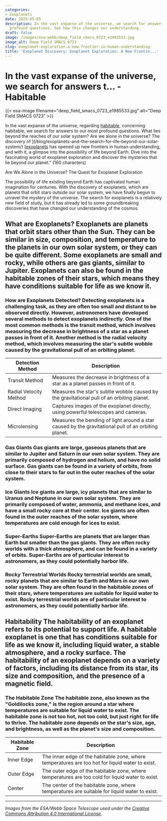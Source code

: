 ```yaml
---
categories:
- Exoplanets
date: 2025-05-05
description: In the vast expanse of the universe, we search for answers to our most
  profound questions. See how this changes our understanding.
draft: false
image: /images/esa-webb/deep_field_smacs_0723_e1985533.jpg
image_alt: Deep Field SMACS 0723
slug: exoplanet-exploration-a-new-frontier-in-human-understanding-
title: 'Exoplanet Discovery: Exoplanet Exploration: A New Frontie...'
---
```


# In the vast expanse of the universe, we search for answers t... - Habitable
{{< esa-image filename="deep_field_smacs_0723_e1985533.jpg" alt="Deep Field SMACS 0723" >}}



In the vast expanse of the universe, regarding [habitable](/blog/exploring-habitable-zones-through-the-lens-of-star-spot-patt), concerning habitable, we search for answers to our most profound questions. What lies beyond the reaches of our solar system? Are we alone in the universe? The discovery of ](/blog/exoplanets-and-the-search-for-life-beyond-our-solar-system/) [[exoplanets](/blog/unveiling-the-secrets-of-exoplanets-in-the-habitable-zone) has opened up new frontiers in human understanding, and with it, a glimpse into the possibility of life beyond Earth. Dive into the fascinating world of exoplanet exploration and discover the mysteries that lie beyond our planet." (160 characters)

Are We Alone in the Universe? The Quest for Exoplanet Exploration

 The possibility of life existing beyond Earth has captivated human imagination for centuries. With the discovery of exoplanets, which are planets that orbit stars outside our solar system, we have finally begun to unravel the mystery of the universe. The search for exoplanets is a relatively new field of study, but it has already led to some groundbreaking discoveries that have changed our understanding of the cosmos.

 ## What are Exoplanets? Exoplanets are planets that orbit stars other than the Sun. They can be similar in size, composition, and temperature to the planets in our own solar system, or they can be quite different. Some exoplanets are small and rocky, while others are gas giants, similar to Jupiter. Exoplanets can also be found in the habitable zones of their stars, which means they have conditions suitable for life as we know it.

 ### How are Exoplanets Detected? Detecting exoplanets is a challenging task, as they are often too small and distant to be observed directly. However, astronomers have developed several methods to detect exoplanets indirectly. One of the most common methods is the transit method, which involves measuring the decrease in brightness of a star as a planet passes in front of it. Another method is the radial velocity method, which involves measuring the star's subtle wobble caused by the gravitational pull of an orbiting planet.

 | Detection Method | Description |
| --- | --- |
| Transit Method | Measures the decrease in brightness of a star as a planet passes in front of it. |
| Radial Velocity Method | Measures the star's subtle wobble caused by the gravitational pull of an orbiting planet. |
| Direct Imaging | Captures images of the exoplanet directly, using powerful telescopes and cameras. |
| Microlensing | Measures the bending of light around a star caused by the gravitational pull of an orbiting planet. | ## Planetary Classification Exoplanets come in a variety of sizes, compositions, and temperatures. They can be classified into several categories, including gas giants, ice giants, super-Earths, and rocky terrestrial worlds. Each category has its own unique characteristics, and understanding these categories can help us better understand the diversity of exoplanets.

 ### Gas Giants Gas giants are large, gaseous planets that are similar to Jupiter and Saturn in our own solar system. They are primarily composed of hydrogen and helium, and have no solid surface. Gas giants can be found in a variety of orbits, from close to their stars to far out in the outer reaches of the solar system.

 ### Ice Giants Ice giants are large, icy planets that are similar to Uranus and Neptune in our own solar system. They are primarily composed of water, ammonia, and methane ices, and have a small rocky core at their center. Ice giants are often found in the outer reaches of the solar system, where temperatures are cold enough for ices to exist.

 ### Super-Earths Super-Earths are planets that are larger than Earth but smaller than the gas giants. They are often rocky worlds with a thick atmosphere, and can be found in a variety of orbits. Super-Earths are of particular interest to astronomers, as they could potentially harbor life.

 ### Rocky Terrestrial Worlds Rocky terrestrial worlds are small, rocky planets that are similar to Earth and Mars in our own solar system. They are often found in the habitable zones of their stars, where temperatures are suitable for liquid water to exist. Rocky terrestrial worlds are of particular interest to astronomers, as they could potentially harbor life.

 ## Habitability The habitability of an exoplanet refers to its potential to support life. A habitable exoplanet is one that has conditions suitable for life as we know it, including liquid water, a stable atmosphere, and a rocky surface. The habitability of an exoplanet depends on a variety of factors, including its distance from its star, its size and composition, and the presence of a magnetic field.

 ### The Habitable Zone The habitable zone, also known as the "Goldilocks zone," is the region around a star where temperatures are suitable for liquid water to exist. The habitable zone is not too hot, not too cold, but just right for life to thrive. The habitable zone depends on the star's size, age, and brightness, as well as the planet's size and composition.

 | Habitable Zone | Description |
| --- | --- |
| Inner Edge | The inner edge of the habitable zone, where temperatures are too hot for liquid water to exist. |
| Outer Edge | The outer edge of the habitable zone, where temperatures are too cold for liquid water to exist. |
| Center | The center of the habitable zone, where temperatures are suitable for liquid water to exist. | ## Conclusion The search for exoplanets is a rapidly evolving field of study that has already led to some groundbreaking discoveries. From the detection of exoplanets using a variety of methods to the classification of exoplanets into different categories, we have learned a great deal about the diversity of exoplanets. The study of exoplanets also has implications for the search for life beyond Earth, as we learn more about the conditions necessary for life to thrive. As we continue to explore the universe, we may one day find the answer to the question that has captivated human imagination for centuries: are we alone in the universe?

---

*Images from the ESA/Webb Space Telescope used under the [Creative Commons Attribution 4.0 International License](https://creativecommons.org/licenses/by/4.0).*